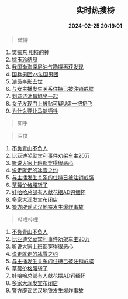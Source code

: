 <div align="center"><h2>实时热搜榜</h2><h4>2024-02-25 20:19:01</h4></div>

> 微博  

1. [樊振东 相持的神](https://s.weibo.com/weibo?q=%E6%A8%8A%E6%8C%AF%E4%B8%9C%20%E7%9B%B8%E6%8C%81%E7%9A%84%E7%A5%9E&t=31&band_rank=1&Refer=top)<br />
2. [姚玉玲结局](https://s.weibo.com/weibo?q=%E5%A7%9A%E7%8E%89%E7%8E%B2%E7%BB%93%E5%B1%80&t=31&band_rank=2&Refer=top)<br />
3. [我国渤海深层油气勘探再获发现](https://s.weibo.com/weibo?q=%23%E6%88%91%E5%9B%BD%E6%B8%A4%E6%B5%B7%E6%B7%B1%E5%B1%82%E6%B2%B9%E6%B0%94%E5%8B%98%E6%8E%A2%E5%86%8D%E8%8E%B7%E5%8F%91%E7%8E%B0%23&t=31&band_rank=3&Refer=top)<br />
4. [国乒男团vs法国男团](https://s.weibo.com/weibo?q=%23%E5%9B%BD%E4%B9%92%E7%94%B7%E5%9B%A2vs%E6%B3%95%E5%9B%BD%E7%94%B7%E5%9B%A2%23&t=31&band_rank=4&Refer=top)<br />
5. [演员李影去世](https://s.weibo.com/weibo?q=%23%E6%BC%94%E5%91%98%E6%9D%8E%E5%BD%B1%E5%8E%BB%E4%B8%96%23&t=31&band_rank=5&Refer=top)<br />
6. [与女主播发生关系住持已被注销戒牒](https://s.weibo.com/weibo?q=%23%E4%B8%8E%E5%A5%B3%E4%B8%BB%E6%92%AD%E5%8F%91%E7%94%9F%E5%85%B3%E7%B3%BB%E4%BD%8F%E6%8C%81%E5%B7%B2%E8%A2%AB%E6%B3%A8%E9%94%80%E6%88%92%E7%89%92%23&t=31&band_rank=6&Refer=top)<br />
7. [刘诗诗池昌旭坐一起](https://s.weibo.com/weibo?q=%23%E5%88%98%E8%AF%97%E8%AF%97%E6%B1%A0%E6%98%8C%E6%97%AD%E5%9D%90%E4%B8%80%E8%B5%B7%23&t=31&band_rank=7&Refer=top)<br />
8. [女子发现门上被贴可疑U盘一把扔飞](https://s.weibo.com/weibo?q=%23%E5%A5%B3%E5%AD%90%E5%8F%91%E7%8E%B0%E9%97%A8%E4%B8%8A%E8%A2%AB%E8%B4%B4%E5%8F%AF%E7%96%91U%E7%9B%98%E4%B8%80%E6%8A%8A%E6%89%94%E9%A3%9E%23&t=31&band_rank=8&Refer=top)<br />
9. [为什么要让马魁牺牲](https://s.weibo.com/weibo?q=%23%E4%B8%BA%E4%BB%80%E4%B9%88%E8%A6%81%E8%AE%A9%E9%A9%AC%E9%AD%81%E7%89%BA%E7%89%B2%23&t=31&band_rank=9&Refer=top)<br />

> 知乎  


> 百度  

1. [不负青山不负人](https://www.baidu.com/s?wd=%E4%B8%8D%E8%B4%9F%E9%9D%92%E5%B1%B1%E4%B8%8D%E8%B4%9F%E4%BA%BA&sa=fyb_news&rsv_dl=fyb_news)<br />
2. [比亚迪奖励宾利事件劝架车主20万](https://www.baidu.com/s?wd=%E6%AF%94%E4%BA%9A%E8%BF%AA%E5%A5%96%E5%8A%B1%E5%AE%BE%E5%88%A9%E4%BA%8B%E4%BB%B6%E5%8A%9D%E6%9E%B6%E8%BD%A6%E4%B8%BB20%E4%B8%87&sa=fyb_news&rsv_dl=fyb_news)<br />
3. [听说大家上班都穿得很恶心](https://www.baidu.com/s?wd=%E5%90%AC%E8%AF%B4%E5%A4%A7%E5%AE%B6%E4%B8%8A%E7%8F%AD%E9%83%BD%E7%A9%BF%E5%BE%97%E5%BE%88%E6%81%B6%E5%BF%83&sa=fyb_news&rsv_dl=fyb_news)<br />
4. [说走就走的冰雪之约](https://www.baidu.com/s?wd=%E8%AF%B4%E8%B5%B0%E5%B0%B1%E8%B5%B0%E7%9A%84%E5%86%B0%E9%9B%AA%E4%B9%8B%E7%BA%A6&sa=fyb_news&rsv_dl=fyb_news)<br />
5. [与主播发生关系的住持已被注销戒牒](https://www.baidu.com/s?wd=%E4%B8%8E%E4%B8%BB%E6%92%AD%E5%8F%91%E7%94%9F%E5%85%B3%E7%B3%BB%E7%9A%84%E4%BD%8F%E6%8C%81%E5%B7%B2%E8%A2%AB%E6%B3%A8%E9%94%80%E6%88%92%E7%89%92&sa=fyb_news&rsv_dl=fyb_news)<br />
6. [草莓价格腰斩了](https://www.baidu.com/s?wd=%E8%8D%89%E8%8E%93%E4%BB%B7%E6%A0%BC%E8%85%B0%E6%96%A9%E4%BA%86&sa=fyb_news&rsv_dl=fyb_news)<br />
7. [娃哈哈总部有人献花摆AD钙缅怀](https://www.baidu.com/s?wd=%E5%A8%83%E5%93%88%E5%93%88%E6%80%BB%E9%83%A8%E6%9C%89%E4%BA%BA%E7%8C%AE%E8%8A%B1%E6%91%86AD%E9%92%99%E7%BC%85%E6%80%80&sa=fyb_news&rsv_dl=fyb_news)<br />
8. [多家大润发宣布闭店](https://www.baidu.com/s?wd=%E5%A4%9A%E5%AE%B6%E5%A4%A7%E6%B6%A6%E5%8F%91%E5%AE%A3%E5%B8%83%E9%97%AD%E5%BA%97&sa=fyb_news&rsv_dl=fyb_news)<br />
9. [警方辟谣武汉地铁发生爆炸事故](https://www.baidu.com/s?wd=%E8%AD%A6%E6%96%B9%E8%BE%9F%E8%B0%A3%E6%AD%A6%E6%B1%89%E5%9C%B0%E9%93%81%E5%8F%91%E7%94%9F%E7%88%86%E7%82%B8%E4%BA%8B%E6%95%85&sa=fyb_news&rsv_dl=fyb_news)<br />

> 哔哩哔哩  

1. [不负青山不负人](https://www.baidu.com/s?wd=%E4%B8%8D%E8%B4%9F%E9%9D%92%E5%B1%B1%E4%B8%8D%E8%B4%9F%E4%BA%BA&sa=fyb_news&rsv_dl=fyb_news)<br />
2. [比亚迪奖励宾利事件劝架车主20万](https://www.baidu.com/s?wd=%E6%AF%94%E4%BA%9A%E8%BF%AA%E5%A5%96%E5%8A%B1%E5%AE%BE%E5%88%A9%E4%BA%8B%E4%BB%B6%E5%8A%9D%E6%9E%B6%E8%BD%A6%E4%B8%BB20%E4%B8%87&sa=fyb_news&rsv_dl=fyb_news)<br />
3. [听说大家上班都穿得很恶心](https://www.baidu.com/s?wd=%E5%90%AC%E8%AF%B4%E5%A4%A7%E5%AE%B6%E4%B8%8A%E7%8F%AD%E9%83%BD%E7%A9%BF%E5%BE%97%E5%BE%88%E6%81%B6%E5%BF%83&sa=fyb_news&rsv_dl=fyb_news)<br />
4. [说走就走的冰雪之约](https://www.baidu.com/s?wd=%E8%AF%B4%E8%B5%B0%E5%B0%B1%E8%B5%B0%E7%9A%84%E5%86%B0%E9%9B%AA%E4%B9%8B%E7%BA%A6&sa=fyb_news&rsv_dl=fyb_news)<br />
5. [与主播发生关系的住持已被注销戒牒](https://www.baidu.com/s?wd=%E4%B8%8E%E4%B8%BB%E6%92%AD%E5%8F%91%E7%94%9F%E5%85%B3%E7%B3%BB%E7%9A%84%E4%BD%8F%E6%8C%81%E5%B7%B2%E8%A2%AB%E6%B3%A8%E9%94%80%E6%88%92%E7%89%92&sa=fyb_news&rsv_dl=fyb_news)<br />
6. [草莓价格腰斩了](https://www.baidu.com/s?wd=%E8%8D%89%E8%8E%93%E4%BB%B7%E6%A0%BC%E8%85%B0%E6%96%A9%E4%BA%86&sa=fyb_news&rsv_dl=fyb_news)<br />
7. [娃哈哈总部有人献花摆AD钙缅怀](https://www.baidu.com/s?wd=%E5%A8%83%E5%93%88%E5%93%88%E6%80%BB%E9%83%A8%E6%9C%89%E4%BA%BA%E7%8C%AE%E8%8A%B1%E6%91%86AD%E9%92%99%E7%BC%85%E6%80%80&sa=fyb_news&rsv_dl=fyb_news)<br />
8. [多家大润发宣布闭店](https://www.baidu.com/s?wd=%E5%A4%9A%E5%AE%B6%E5%A4%A7%E6%B6%A6%E5%8F%91%E5%AE%A3%E5%B8%83%E9%97%AD%E5%BA%97&sa=fyb_news&rsv_dl=fyb_news)<br />
9. [警方辟谣武汉地铁发生爆炸事故](https://www.baidu.com/s?wd=%E8%AD%A6%E6%96%B9%E8%BE%9F%E8%B0%A3%E6%AD%A6%E6%B1%89%E5%9C%B0%E9%93%81%E5%8F%91%E7%94%9F%E7%88%86%E7%82%B8%E4%BA%8B%E6%95%85&sa=fyb_news&rsv_dl=fyb_news)<br />
